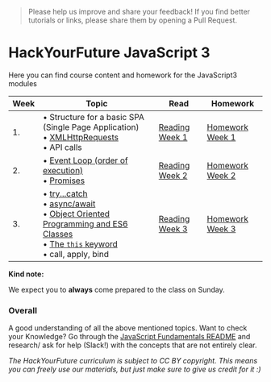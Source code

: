 >Please help us improve and share your feedback! If you find better tutorials or links, please share them by opening a Pull Request.

# HackYourFuture JavaScript 3

Here you can find course content and homework for the JavaScript3 modules

|Week|Topic|Read|Homework|
|----|-----|----|--------|
|1.|• Structure for a basic SPA (Single Page Application) <br>• [XMLHttpRequests](../../../fundamentals/blob/master/fundamentals/XMLHttpRequest.md) <br>• API calls|[Reading Week 1](/Week1/README.md)|[Homework Week 1](/Week1/MAKEME.md)|
|2.|• [Event Loop (order of execution)](../../../fundamentals/blob/master/fundamentals/event_loop.md)<br>• [Promises](../../../fundamentals/blob/master/fundamentals/promises.md)|[Reading Week 2](/Week2/README.md)|[Homework Week 2](/Week2/MAKEME.md)|
|3.|• [try...catch](../../../fundamentals/blob/master/fundamentals/try_catch.md)<br>• [async/await](../../../fundamentals/blob/master/fundamentals/async_await.md)<br>• [Object Oriented Programming and ES6 Classes](../../../fundamentals/blob/master/fundamentals/oop_classes.md)<br>• [The `this` keyword](../../../fundamentals/blob/master/fundamentals/this.md)<br>• call, apply, bind |[Reading Week 3](/Week3/README.md)|[Homework Week 3](/Week3/MAKEME.md)|

__Kind note:__

We expect you to __always__ come prepared to the class on Sunday.

### Overall
A good understanding of all the above mentioned topics. Want to check your Knowledge? Go through the [JavaScript Fundamentals README](../../fundamentals/blob/master/fundamentals/README.md) and research/ ask for help (Slack!) with the concepts that are not entirely clear.

*The HackYourFuture curriculum is subject to CC BY copyright. This means you can freely use our materials, but just make sure to give us credit for it :)*
